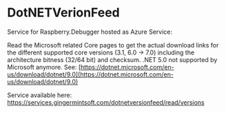 # DotNETVerionFeed
Service for Raspberry.Debugger hosted as Azure Service:

Read the Microsoft related Core pages to get the actual download links for the different supported core versions (3.1, 6.0 -> 7.0) including the architecture bitness (32/64 bit) and checksum. .NET 5.0 not supported by Microsoft anymore. See: [https://dotnet.microsoft.com/en-us/download/dotnet/9.0](https://dotnet.microsoft.com/en-us/download/dotnet/9.0)

Service available here: https://services.gingermintsoft.com/dotnetversionfeed/read/versions
